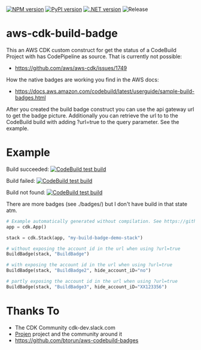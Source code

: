 [![NPM version](https://badge.fury.io/js/aws-cdk-build-badge.svg)](https://badge.fury.io/js/aws-cdk-build-badge)
[![PyPI version](https://badge.fury.io/py/aws-cdk-build-badge.svg)](https://badge.fury.io/py/aws-cdk-build-badge)
[![.NET version](https://img.shields.io/nuget/v/com.github.mmuller88.awsCdkBuildBadge.svg?style=flat-square)](https://www.nuget.org/packages/com.github.mmuller88.awsCdkBuildBadge/)
![Release](https://github.com/mmuller88/aws-cdk-build-badge/workflows/Release/badge.svg)

# aws-cdk-build-badge

This an AWS CDK custom construct for get the status of a CodeBuild Project with has CodePipeline as source. That is currently not possible:

* https://github.com/aws/aws-cdk/issues/1749

How the native badges are working you find in the AWS docs:

* https://docs.aws.amazon.com/codebuild/latest/userguide/sample-build-badges.html

After you created the build badge construct you can use the api gateway url to get the badge picture. Additionally you can retrieve the url to to the CodeBuild build with adding ?url=true to the query parameter. See the example.

# Example

Build succeeded: [![CodeBuild test build](https://fktijpwdng.execute-api.eu-central-1.amazonaws.com/prod/?projectName=PipelineCustomStageprodTest-Fdei5bm2ulR6)](https://fktijpwdng.execute-api.eu-central-1.amazonaws.com/prod/?projectName=PipelineCustomStageprodTest-Fdei5bm2ulR6&url=true)

Build failed: [![CodeBuild test build](https://fktijpwdng.execute-api.eu-central-1.amazonaws.com/prod/?projectName=PipelineCustomStagedevTestC-UnzKxyLsGYZw)](https://fktijpwdng.execute-api.eu-central-1.amazonaws.com/prod/?projectName=PipelineCustomStageprodTest-Fdei5bm2ulR6&url=true)

Build not found: [![CodeBuild test build](https://fktijpwdng.execute-api.eu-central-1.amazonaws.com/prod/?projectName=123)](https://fktijpwdng.execute-api.eu-central-1.amazonaws.com/prod/?projectName=123&url=true)

There are more badges (see ./badges/) but I don't have build in that state atm.

```python
# Example automatically generated without compilation. See https://github.com/aws/jsii/issues/826
app = cdk.App()

stack = cdk.Stack(app, "my-build-badge-demo-stack")

# without exposing the account id in the url when using ?url=true
BuildBadge(stack, "BuildBadge")

# with exposing the account id in the url when using ?url=true
BuildBadge(stack, "BuildBadge2", hide_account_iD="no")

# partly exposing the account id in the url when using ?url=true
BuildBadge(stack, "BuildBadge3", hide_account_iD="XX123356")
```

# Thanks To

* The CDK Community cdk-dev.slack.com
* [Projen](https://github.com/projen/projen) project and the community around it
* https://github.com/btorun/aws-codebuild-badges
